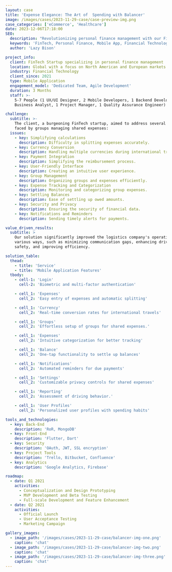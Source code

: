 ```yaml
---
layout: case
title: 'Expense Elegance: The Art of  Spending with Balancer'
image: /images/cases/2023-11-29-case/case-preview-img.png
case_categories: ['eCommerce', 'Healthcare']
date: 2023-12-06T17:18:00
SEO:
  description: "Revolutionizing personal finance management with our FinTech Startup's mobile app. Tailored for North American and European markets, our app offers user-friendly, secure, and efficient financial solutions."
  keywords: 'FinTech, Personal Finance, Mobile App, Financial Technology, Expense Tracking, Secure Payments, Global Market'
  author: 'Lazy Bison'

project_info:
  client: FinTech Startup specializing in personal finance management
  location: Global with a focus on North American and European markets
  industry: Financial Technology
  client_since: 2021
  type: Mobile Application
  engagement_model: 'Dedicated Team, Agile Development'
  duration: 3 Months
  staff: >-
    5-7 People (1 UX/UI Designer, 2 Mobile Developers, 1 Backend Developer, 1
    Business Analyst, 1 Project Manager, 1 Quality Assurance Engineer)

challenge:
  subtitle: >-
    The client, a burgeoning FinTech startup, aimed to address several issues
    faced by groups managing shared expenses:
  issues:
    - key: Simplifying calculations
      description: Difficulty in splitting expenses accurately.
    - key: Currency Conversion
      description: Handling multiple currencies during international travel.
    - key: Payment Integration
      description: Simplifying the reimbursement process.
    - key: User-Friendly Interface
      description: Creating an intuitive user experience.
    - key: Group Management
      description: Organizing groups and expenses efficiently.
    - key: Expense Tracking and Categorization
      description: Monitoring and categorizing group expenses.
    - key: Settling Balances
      description: Ease of settling up owed amounts.
    - key: Security and Privacy
      description: Ensuring the security of financial data.
    - key: Notifications and Reminders
      description: Sending timely alerts for payments.

value_driven_results:
  subtitle: >
    Our solution significantly improved the logistics company's operations in
    various ways, such as minimizing communication gaps, enhancing driver
    safety, and improving efficiency.

solution_table:
  thead:
    - title: 'Service'
    - title: 'Mobile Application Features'
  tbody:
    - cell-1: 'Login'
      cell-2: 'Biometric and multi-factor authentication'

    - cell_1: 'Expenses'
      cell_2: 'Easy entry of expenses and automatic splitting'

    - cell_1: 'Currency'
      cell_2: 'Real-time conversion rates for international travels'

    - cell_1: 'Groups'
      cell_2: 'Effortless setup of groups for shared expenses.'

    - cell_1: 'Expenses'
      cell_2: 'Intuitive categorization for better tracking'

    - cell_1: 'Balance'
      cell_2: 'One-tap functionality to settle up balances'

    - cell_1: 'Notifications'
      cell_2: 'Automated reminders for due payments'

    - cell_1: 'Settings'
      cell_2: 'Customizable privacy controls for shared expenses'

    - cell_1: 'Reporting'
      cell_2: 'Assessment of driving behavior.'

    - cell_1: 'User Profiles'
      cell_2: 'Personalized user profiles with spending habits'

tools_and_technologies:
  - key: Back-End
    description: 'RoR, MongoDB'
  - key: Front-End
    description: 'Flutter, Dart'
  - key: Security
    description: 'OAuth, JWT, SSL encryption'
  - key: Project Tools
    description: 'Trello, Bitbucket, Confluence'
  - key: Analytics
    description: 'Google Analytics, Firebase'

roadmap:
  - date: Q1 2021
    activities:
      - Conceptualization and Design Prototyping
      - MVP Development and Beta Testing
      - Full-scale Development and Feature Enhancement
  - date: Q2 2021
    activities:
      - Official Launch
      - User Acceptance Testing
      - Marketing Campaign

gallery_images:
  - image_path: '/images/cases/2023-11-29-case/balancer-img-one.png'
    caption: 'chat'
  - image_path: '/images/cases/2023-11-29-case/balancer-img-two.png'
    caption: 'chat'
  - image_path: '/images/cases/2023-11-29-case/balancer-img-three.png'
    caption: 'chat'
---
```

